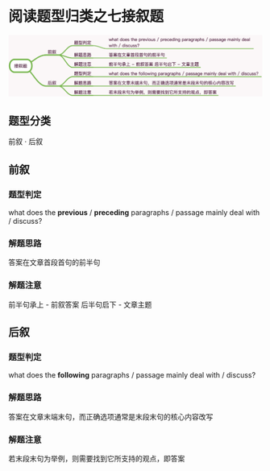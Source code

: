 # 阅读题型归类之七接叙题

![接叙题](images/接叙题.png)

## 题型分类

前叙 · 后叙

## 前叙

### 题型判定

what does the **previous** / **preceding** paragraphs / passage mainly deal with / discuss?

### 解题思路

答案在文章首段首句的前半句

### 解题注意

前半句承上 - 前叙答案 后半句启下 - 文章主题

## 后叙

### 题型判定

what does the **following** paragraphs / passage mainly deal with / discuss?

### 解题思路

答案在文章末端末句，而正确选项通常是末段末句的核心内容改写

### 解题注意

若末段末句为举例，则需要找到它所支持的观点，即答案
